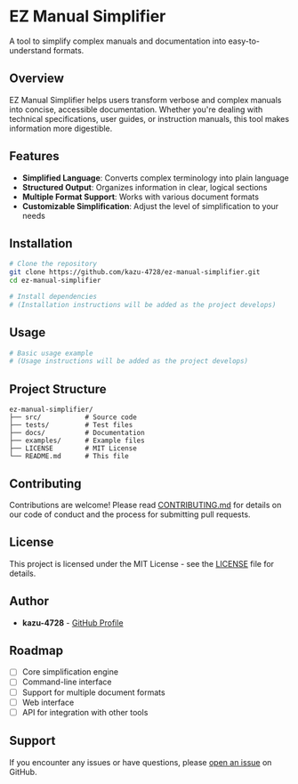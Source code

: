# EZ Manual Simplifier

A tool to simplify complex manuals and documentation into easy-to-understand formats.

## Overview

EZ Manual Simplifier helps users transform verbose and complex manuals into concise, accessible documentation. Whether you're dealing with technical specifications, user guides, or instruction manuals, this tool makes information more digestible.

## Features

- **Simplified Language**: Converts complex terminology into plain language
- **Structured Output**: Organizes information in clear, logical sections
- **Multiple Format Support**: Works with various document formats
- **Customizable Simplification**: Adjust the level of simplification to your needs

## Installation

```bash
# Clone the repository
git clone https://github.com/kazu-4728/ez-manual-simplifier.git
cd ez-manual-simplifier

# Install dependencies
# (Installation instructions will be added as the project develops)
```

## Usage

```bash
# Basic usage example
# (Usage instructions will be added as the project develops)
```

## Project Structure

```
ez-manual-simplifier/
├── src/           # Source code
├── tests/         # Test files
├── docs/          # Documentation
├── examples/      # Example files
├── LICENSE        # MIT License
└── README.md      # This file
```

## Contributing

Contributions are welcome! Please read [CONTRIBUTING.md](CONTRIBUTING.md) for details on our code of conduct and the process for submitting pull requests.

## License

This project is licensed under the MIT License - see the [LICENSE](LICENSE) file for details.

## Author

- **kazu-4728** - [GitHub Profile](https://github.com/kazu-4728)

## Roadmap

- [ ] Core simplification engine
- [ ] Command-line interface
- [ ] Support for multiple document formats
- [ ] Web interface
- [ ] API for integration with other tools

## Support

If you encounter any issues or have questions, please [open an issue](https://github.com/kazu-4728/ez-manual-simplifier/issues) on GitHub.
